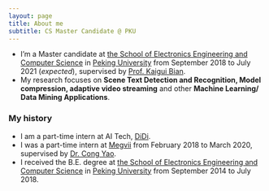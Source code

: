 ```yaml
---
layout: page
title: About me
subtitle: CS Master Candidate @ PKU
---
```


* I’m a Master candidate at [the School of Electronics Engineering and Computer Science](http://eecs.pku.edu.cn/) in [Peking University](www.pku.edu.cn) from September 2018 to July 2021 (_expected_), supervised by [Prof. Kaigui Bian](http://net.pku.edu.cn/~bkg/).
* My research focuses on **Scene Text Detection and Recognition, Model compression, adaptive video streaming** and other **Machine Learning/ Data Mining Applications**.

### My history
* I am a part-time intern at AI Tech, [DiDi](https://www.didiglobal.com/).
* I was a part-time intern at [Megvii](https://megvii.com/) from February 2018 to March 2020, supervised by [Dr. Cong Yao](https://cong-yao.weebly.com/).
* I received the B.E. degree at [the School of Electronics Engineering and Computer Science](http://eecs.pku.edu.cn/) in [Peking University](https://www.pku.edu.cn/) from September 2014 to July 2018.

